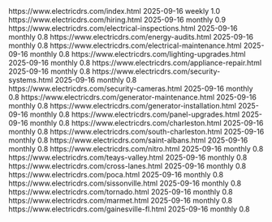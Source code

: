 <?xml version="1.0" encoding="UTF-8"?>
<urlset xmlns="http://www.sitemaps.org/schemas/sitemap/0.9">

  <url>
    <loc>https://www.electricdrs.com/index.html</loc>
    <lastmod>2025-09-16</lastmod>
    <changefreq>weekly</changefreq>
    <priority>1.0</priority>
  </url>
  <url>
    <loc>https://www.electricdrs.com/hiring.html</loc>
    <lastmod>2025-09-16</lastmod>
    <changefreq>monthly</changefreq>
    <priority>0.9</priority>
  </url>

  <url>
    <loc>https://www.electricdrs.com/electrical-inspections.html</loc>
    <lastmod>2025-09-16</lastmod>
    <changefreq>monthly</changefreq>
    <priority>0.8</priority>
  </url>
  <url>
    <loc>https://www.electricdrs.com/energy-audits.html</loc>
    <lastmod>2025-09-16</lastmod>
    <changefreq>monthly</changefreq>
    <priority>0.8</priority>
  </url>
  <url>
    <loc>https://www.electricdrs.com/electrical-maintenance.html</loc>
    <lastmod>2025-09-16</lastmod>
    <changefreq>monthly</changefreq>
    <priority>0.8</priority>
  </url>
  <url>
    <loc>https://www.electricdrs.com/lighting-upgrades.html</loc>
    <lastmod>2025-09-16</lastmod>
    <changefreq>monthly</changefreq>
    <priority>0.8</priority>
  </url>
  <url>
    <loc>https://www.electricdrs.com/appliance-repair.html</loc>
    <lastmod>2025-09-16</lastmod>
    <changefreq>monthly</changefreq>
    <priority>0.8</priority>
  </url>
  <url>
    <loc>https://www.electricdrs.com/security-systems.html</loc>
    <lastmod>2025-09-16</lastmod>
    <changefreq>monthly</changefreq>
    <priority>0.8</priority>
  </url>
  <url>
    <loc>https://www.electricdrs.com/security-cameras.html</loc>
    <lastmod>2025-09-16</lastmod>
    <changefreq>monthly</changefreq>
    <priority>0.8</priority>
  </url>
  <url>
    <loc>https://www.electricdrs.com/generator-maintenance.html</loc>
    <lastmod>2025-09-16</lastmod>
    <changefreq>monthly</changefreq>
    <priority>0.8</priority>
  </url>
  <url>
    <loc>https://www.electricdrs.com/generator-installation.html</loc>
    <lastmod>2025-09-16</lastmod>
    <changefreq>monthly</changefreq>
    <priority>0.8</priority>
  </url>
  <url>
    <loc>https://www.electricdrs.com/panel-upgrades.html</loc>
    <lastmod>2025-09-16</lastmod>
    <changefreq>monthly</changefreq>
    <priority>0.8</priority>
  </url>

  <url>
    <loc>https://www.electricdrs.com/charleston.html</loc>
    <lastmod>2025-09-16</lastmod>
    <changefreq>monthly</changefreq>
    <priority>0.8</priority>
  </url>
  <url>
    <loc>https://www.electricdrs.com/south-charleston.html</loc>
    <lastmod>2025-09-16</lastmod>
    <changefreq>monthly</changefreq>
    <priority>0.8</priority>
  </url>
  <url>
    <loc>https://www.electricdrs.com/saint-albans.html</loc>
    <lastmod>2025-09-16</lastmod>
    <changefreq>monthly</changefreq>
    <priority>0.8</priority>
  </url>
  <url>
    <loc>https://www.electricdrs.com/nitro.html</loc>
    <lastmod>2025-09-16</lastmod>
    <changefreq>monthly</changefreq>
    <priority>0.8</priority>
  </url>
  <url>
    <loc>https://www.electricdrs.com/teays-valley.html</loc>
    <lastmod>2025-09-16</lastmod>
    <changefreq>monthly</changefreq>
    <priority>0.8</priority>
  </url>
  <url>
    <loc>https://www.electricdrs.com/cross-lanes.html</loc>
    <lastmod>2025-09-16</lastmod>
    <changefreq>monthly</changefreq>
    <priority>0.8</priority>
  </url>
  <url>
    <loc>https://www.electricdrs.com/poca.html</loc>
    <lastmod>2025-09-16</lastmod>
    <changefreq>monthly</changefreq>
    <priority>0.8</priority>
  </url>
  <url>
    <loc>https://www.electricdrs.com/sissonville.html</loc>
    <lastmod>2025-09-16</lastmod>
    <changefreq>monthly</changefreq>
    <priority>0.8</priority>
  </url>
  <url>
    <loc>https://www.electricdrs.com/tornado.html</loc>
    <lastmod>2025-09-16</lastmod>
    <changefreq>monthly</changefreq>
    <priority>0.8</priority>
  </url>
  <url>
    <loc>https://www.electricdrs.com/marmet.html</loc>
    <lastmod>2025-09-16</lastmod>
    <changefreq>monthly</changefreq>
    <priority>0.8</priority>
  </url>
  <url>
    <loc>https://www.electricdrs.com/gainesville-fl.html</loc>
    <lastmod>2025-09-16</lastmod>
    <changefreq>monthly</changefreq>
    <priority>0.8</priority>
  </url>

</urlset>
